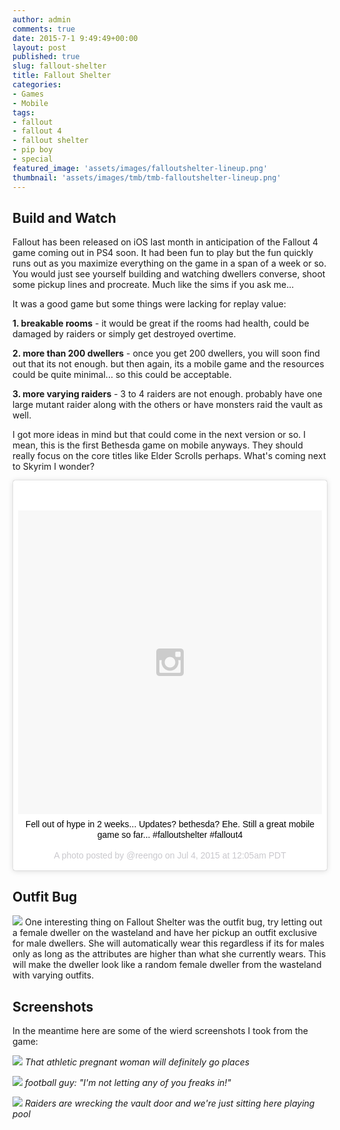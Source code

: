 ```yaml
---
author: admin
comments: true
date: 2015-7-1 9:49:49+00:00
layout: post
published: true
slug: fallout-shelter
title: Fallout Shelter
categories:
- Games
- Mobile
tags:
- fallout
- fallout 4
- fallout shelter
- pip boy
- special
featured_image: 'assets/images/falloutshelter-lineup.png'
thumbnail: 'assets/images/tmb/tmb-falloutshelter-lineup.png'
---
```


Build and Watch 
---

Fallout has been released on iOS last month in anticipation of the Fallout 4 game coming out in PS4 soon. It had been fun to play but the fun quickly runs out as you maximize everything on the game in a span of a week or so. You would just see yourself building and watching dwellers converse, shoot some pickup lines and procreate. Much like the sims if you ask me...

It was a good game but some things were lacking for replay value:

**1. breakable rooms** - it would be great if the rooms had health, could be damaged by raiders or simply get destroyed overtime.

**2. more than 200 dwellers** - once you get 200 dwellers, you will soon find out that its not enough. but then again, its a mobile game and the resources could be quite minimal... so this could be acceptable.
 
**3. more varying raiders** - 3 to 4 raiders are not enough. probably have one large mutant raider along with the others or have monsters raid the vault as well.

I got more ideas in mind but that could come in the next version or so. I mean, this is the first Bethesda game on mobile anyways. They should really focus on the core titles like Elder Scrolls perhaps. What's coming next to Skyrim I wonder?

<div align="center" >

<blockquote class="instagram-media" data-instgrm-captioned data-instgrm-version="4" style=" background:#FFF; border:0; border-radius:3px; box-shadow:0 0 1px 0 rgba(0,0,0,0.5),0 1px 10px 0 rgba(0,0,0,0.15); margin: 1px; max-width:658px; padding:0; width:99.375%; width:-webkit-calc(100% - 2px); width:calc(100% - 2px);"><div style="padding:8px;"> <div style=" background:#F8F8F8; line-height:0; margin-top:40px; padding:50% 0; text-align:center; width:100%;"> <div style=" background:url(data:image/png;base64,iVBORw0KGgoAAAANSUhEUgAAACwAAAAsCAMAAAApWqozAAAAGFBMVEUiIiI9PT0eHh4gIB4hIBkcHBwcHBwcHBydr+JQAAAACHRSTlMABA4YHyQsM5jtaMwAAADfSURBVDjL7ZVBEgMhCAQBAf//42xcNbpAqakcM0ftUmFAAIBE81IqBJdS3lS6zs3bIpB9WED3YYXFPmHRfT8sgyrCP1x8uEUxLMzNWElFOYCV6mHWWwMzdPEKHlhLw7NWJqkHc4uIZphavDzA2JPzUDsBZziNae2S6owH8xPmX8G7zzgKEOPUoYHvGz1TBCxMkd3kwNVbU0gKHkx+iZILf77IofhrY1nYFnB/lQPb79drWOyJVa/DAvg9B/rLB4cC+Nqgdz/TvBbBnr6GBReqn/nRmDgaQEej7WhonozjF+Y2I/fZou/qAAAAAElFTkSuQmCC); display:block; height:44px; margin:0 auto -44px; position:relative; top:-22px; width:44px;"></div></div> <p style=" margin:8px 0 0 0; padding:0 4px;"> <a href="https://instagram.com/p/4tIiMJhAtl/" style=" color:#000; font-family:Arial,sans-serif; font-size:14px; font-style:normal; font-weight:normal; line-height:17px; text-decoration:none; word-wrap:break-word;" target="_top">Fell out of hype in 2 weeks... Updates? bethesda? Ehe. Still a great mobile game so far... #falloutshelter #fallout4</a></p> <p style=" color:#c9c8cd; font-family:Arial,sans-serif; font-size:14px; line-height:17px; margin-bottom:0; margin-top:8px; overflow:hidden; padding:8px 0 7px; text-align:center; text-overflow:ellipsis; white-space:nowrap;">A photo posted by @reengo on <time style=" font-family:Arial,sans-serif; font-size:14px; line-height:17px;" datetime="2015-07-04T07:05:29+00:00">Jul 4, 2015 at 12:05am PDT</time></p></div></blockquote>
<script async defer src="//platform.instagram.com/en_US/embeds.js"></script>

</div>

Outfit Bug
---
[![]({{BASE_PATH}}/assets/images/falloutshelter-outfitbug.jpg)]()
One interesting thing on Fallout Shelter was the outfit bug, try letting out a female dweller on the wasteland and have her pickup an outfit exclusive for male dwellers. She will automatically wear this regardless if its for males only as long as the attributes are higher than what she currently wears. This will make the dweller look like a random female dweller from the wasteland with varying outfits. 


Screenshots
---

In the meantime here are some of the wierd screenshots I took from the game:

[![]({{BASE_PATH}}/assets/images/falloutshelter-athletics.png)]()
*That athletic pregnant woman will definitely go places* 

[![]({{BASE_PATH}}/assets/images/falloutshelter-lineup.png)]()
*football guy: "I'm not letting any of you freaks in!"*

[![]({{BASE_PATH}}/assets/images/falloutshelter-raiders.png)]()
*Raiders are wrecking the vault door and we're just sitting here playing pool*